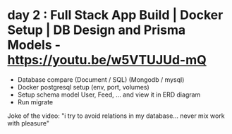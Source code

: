 # day 2 : Full Stack App Build | Docker Setup | DB Design and Prisma Models - https://youtu.be/w5VTUJUd-mQ

- Database compare (Document / SQL) (Mongodb / mysql)
- Docker postgresql setup (env, port, volumes)
- Setup schema model User, Feed, ... and view it in ERD diagram
- Run migrate

Joke of the video: "i try to avoid relations in my database... never mix work with pleasure"

